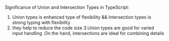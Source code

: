 Significance of Union and Intersection Types in TypeScript:
 1. Union types is enhanced type of flexibility && Intersection types is strong typing with flexibility
 2. they help to reduce the code size
 3.Union types are good for varied input handling .On the hand, intersections are ideal for combining details